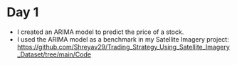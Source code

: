 # Day 1 
- I created an ARIMA model to predict the price of a stock. 
- I used the ARIMA model as a benchmark in my Satellite Imagery project: https://github.com/Shreyav29/Trading_Strategy_Using_Satellite_Imagery_Dataset/tree/main/Code 
